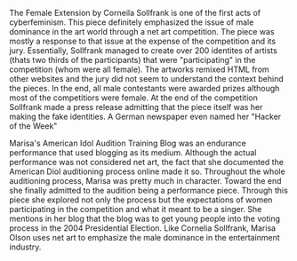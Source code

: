 The Female Extension by Corneila Sollfrank is one of the first acts of cyberfeminism. This piece definitely emphasized the issue of male dominance in the art world through a net art competition. The piece was mostly a response to that issue at the expense of the competition and its jury. Essentially, Sollfrank managed to create over 200 identites of artists (thats two thirds of the participants) that were "participating" in the competition (whom were all female). The artworks remixed HTML from other websites and the jury did not seem to understand the context behind the pieces. In the end, all male contestants were awarded prizes although most of the competitiors were female. At the end of the competition Sollfrank made a press release admitting that the piece itself was her making the fake identities. A German newspaper even named her "Hacker of the Week"

Marisa's American Idol Audition Training Blog was an endurance performance that used blogging as its medium. Although the actual performance was not considered net art, the fact that she documented the American Diol auditioning process online made it so. Throughout the whole auditioning process, Marisa was pretty much in character. Toward the end she finally admitted to the audition being a performance piece. Through this piece she explored not only the process but the expectations of women participating in the competition and what it meant to be a singer. She mentions in her blog that the blog was to get young people into the voting process in the 2004 Presidential Election. Like Cornelia Sollfrank, Marisa Olson uses net art to emphasize the male dominance in the entertainment industry.
